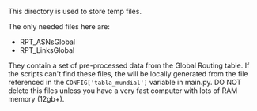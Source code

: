 This directory is used to store temp files.

The only needed files here are:
  * RPT_ASNsGlobal
  * RPT_LinksGlobal

They contain a set of pre-processed data from the Global Routing table.
If the scripts can't find these files, the will be locally generated from
the file referenced in the `CONFIG['tabla_mundial']` variable in main.py.
DO NOT delete this files unless you have a very fast computer with
lots of RAM memory (12gb+).
